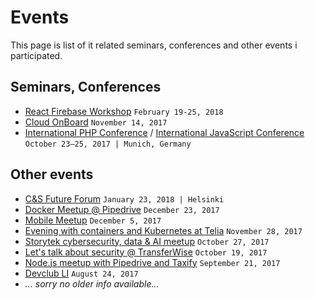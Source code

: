 # Events

This page is list of it related seminars, conferences and other events i participated.

## Seminars, Conferences

 * [React Firebase Workshop](https://www.meetup.com/Tallinn-React-Firebase/) `February 19-25, 2018`
 * [Cloud OnBoard](https://cloudplatformonline.com/2017-OnBoard-Tallinn.html) `November 14, 2017`
 * [International PHP Conference](https://phpconference.com/en/) / [ International JavaScript Conference](https://javascript-conference.com/en/)
  `October 23–25, 2017 | Munich, Germany`

## Other events

 * [C&S Future Forum](https://www.instagram.com/p/BeV1QTmHUm4/) `January 23, 2018 | Helsinki`
 * [Docker Meetup @ Pipedrive](https://www.meetup.com/Docker-Tallinn/events/245304903/) `December 23, 2017`
 * [Mobile Meetup](https://www.eventbrite.com/e/mobile-meetup-tickets-39863766599#) `December 5, 2017`
 * [Evening with containers and Kubernetes at Telia](https://www.meetup.com/Tallinn-DevOps-Meetup/events/244925512/) `November 28, 2017`
 * [Storytek cybersecurity, data & AI meetup](https://www.facebook.com/events/168507497065367/) `October 27, 2017`
 * [Let's talk about security @ TransferWise](https://www.meetup.com/Tallinn-DevOps-Meetup/events/243957304/) `October 19, 2017`
 * [Node.js meetup with Pipedrive and Taxify](https://www.meetup.com/pipedrive/events/242821612/) `September 21, 2017`
 * [Devclub LI](http://devclub.ee/lugu/devclub-li-august-30-meriton-hotel) `August 24, 2017`
 * *... sorry no older info available...*
